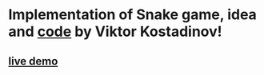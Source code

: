 # Implementation of Snake game, idea and [code](https://github.com/viktorpts/softuni-snake) by Viktor Kostadinov!

## [live demo](https://snake-game-from-workshop.radoslavdimchev.repl.co/)